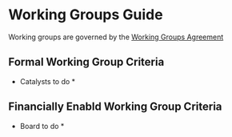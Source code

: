 # Working Groups Guide

Working groups are governed by the [Working Groups Agreement](/agreements/working_groups.md)

## Formal Working Group Criteria

* Catalysts to do *

## Financially Enabld Working Group Criteria

* Board to do *
